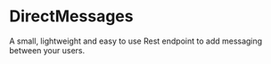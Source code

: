 # DirectMessages

A small, lightweight and easy to use Rest endpoint to add messaging between
your users.
